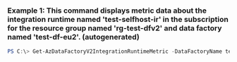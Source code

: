 ### Example 1: This command displays metric data about the integration runtime named 'test-selfhost-ir' in the subscription for the resource group named 'rg-test-dfv2' and data factory named 'test-df-eu2'. (autogenerated)
```powershell
PS C:\> Get-AzDataFactoryV2IntegrationRuntimeMetric -DataFactoryName test-df-eu2 -Name test-selfhost-ir -ResourceGroupName rg-test-dfv2
```

